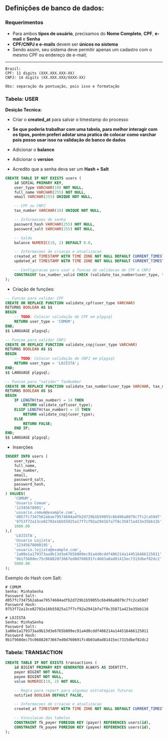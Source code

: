 ## Definições de banco de dados:
### Requerimentos
- Para ambos **tipos de usuário**, precisamos do **Nome Completo**, **CPF**, **e-mail** e **Senha**
- **CPF/CNPJ e e-mails** devem ser **únicos no sistema**
- Sendo assim, seu sistema deve permitir apenas um cadastro com o mesmo CPF ou endereço de e-mail;
---

```
Brazil:
CPF: 11 digits (XXX.XXX.XXX-XX)
CNPJ: 14 digits (XX.XXX.XXX/XXXX-XX)

Obs: separação da pontuação, pois isso e formatação
```
### Tabela: USER

**Desição Tecnica:**
- Criar o **created_at** para salvar o timestamp do processo

- **Se que poderia trabalhar com uma tabela, para melhor interagir com os tipos, porém preferi adotar uma pratica de colocar como varchar pois posso usar isso na validação do banco de dados**
- Adicionar o **balance**
- Adicionar o **version**
- Acredito que a senha deva ser um **Hash + Salt**

```sql
CREATE TABLE IF NOT EXISTS users (
    id SERIAL PRIMARY KEY,
    user_type VARCHAR(10) NOT NULL,
    full_name VARCHAR(255) NOT NULL,
    email VARCHAR(255) UNIQUE NOT NULL,

    -- CPF ou CNPJ
    tax_number VARCHAR(18) UNIQUE NOT NULL,

    -- Informacoes de senha
    password_hash VARCHAR(255) NOT NULL,
    password_salt VARCHAR(255) NOT NULL,

    -- Saldo
    balance NUMERIC(19, 2) DEFAULT 0.0,

    -- Informacoes de criacao e atualizacao
    created_at TIMESTAMP WITH TIME ZONE NOT NULL DEFAULT CURRENT_TIMESTAMP,
    updated_at TIMESTAMP WITH TIME ZONE NOT NULL DEFAULT CURRENT_TIMESTAMP,

    -- Configuracao para usar a funcao de validacao de CPF e CNPJ
    CONSTRAINT tax_number_valid CHECK (validate_tax_number(user_type, tax_number))
);
```

- Criação de funções:

```sql
-- Funcao para validar CPF
CREATE OR REPLACE FUNCTION validate_cpf(user_type VARCHAR)
RETURNS BOOLEAN AS $$
BEGIN
    -- TODO: Colocar validação de CPF em plpgsql
    RETURN user_type = 'COMUM';
END;
$$ LANGUAGE plpgsql;

-- Funcao para validar CNPJ
CREATE OR REPLACE FUNCTION validate_cnpj(user_type VARCHAR)
RETURNS BOOLEAN AS $$
BEGIN
    -- TODO: Colocar validação de CNPJ em plpgsql
    RETURN user_type = 'LOJISTA';
END;
$$ LANGUAGE plpgsql;

-- Funcao para "validar" TaxNumber
CREATE OR REPLACE FUNCTION validate_tax_number(user_type VARCHAR, tax_number VARCHAR)
RETURNS BOOLEAN AS $$
BEGIN
    IF LENGTH(tax_number) = 14 THEN
        RETURN validate_cpf(user_type);
    ELSIF LENGTH(tax_number) = 18 THEN
        RETURN validate_cnpj(user_type);
    ELSE
        RETURN FALSE;
    END IF;
END;
$$ LANGUAGE plpgsql;
```
- Inserções
```sql
INSERT INTO users (
    user_type,
    full_name,
    tax_number,
    email,
    password_salt,
    password_hash,
    balance
) VALUES(
    'COMUM',
    'Usuario Comum',
    '12345678901',
    'usuario.comum@example.com',
    'd057fc7347562abae79574604adfb2d729b1b59055c6b496a8079c7fc2ca59d7',
    '9753f72a13ce82702e16b55825a17f7cf92a2941bfa7f8c35871a423e35bb116',
    1000.00
),(
    'LOJISTA',
    'Usuario Lojista',
    '12345678000195',
    'usuario.lojista@example.com',
    '1a00e1a179373aa9b13d3e6765b809ec91a4d0cddf406214a144516466125011',
    '9b1f560dec75c06882073667ed0d760691fc4b03a0ad81415ec7315dbef82dc2',
    5000.00
);
```

Exemplo do Hash com Salt:
```
# COMUM
Senha: MinhaSenha
Password Salt: d057fc7347562abae79574604adfb2d729b1b59055c6b496a8079c7fc2ca59d7
Password Hash: 9753f72a13ce82702e16b55825a17f7cf92a2941bfa7f8c35871a423e35bb116

# LOJISTA
Senha: MinhaSenha
Password Salt: 1a00e1a179373aa9b13d3e6765b809ec91a4d0cddf406214a144516466125011
Password Hash: 9b1f560dec75c06882073667ed0d760691fc4b03a0ad81415ec7315dbef82dc2
```

### Tabela: TRANSACTION

```sql
CREATE TABLE IF NOT EXISTS transactions (
    id BIGINT PRIMARY KEY GENERATED ALWAYS AS IDENTITY,
    payer BIGINT NOT NULL,
    payee BIGINT NOT NULL,
    value NUMERIC(19, 2) NOT NULL,

    -- Regra para report para algumas estrategias futuras
    notified BOOLEAN DEFAULT FALSE,

    -- Informacoes de criacao e atualizacao
    created_at TIMESTAMP WITH TIME ZONE NOT NULL DEFAULT CURRENT_TIMESTAMP,

    -- Vinculacao das tabelas
    CONSTRAINT fk_payer FOREIGN KEY (payer) REFERENCES users(id),
    CONSTRAINT fk_payee FOREIGN KEY (payee) REFERENCES users(id),
);
```